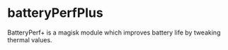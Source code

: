 # batteryPerfPlus
BatteryPerf+ is a magisk module which improves battery life by tweaking thermal values.
